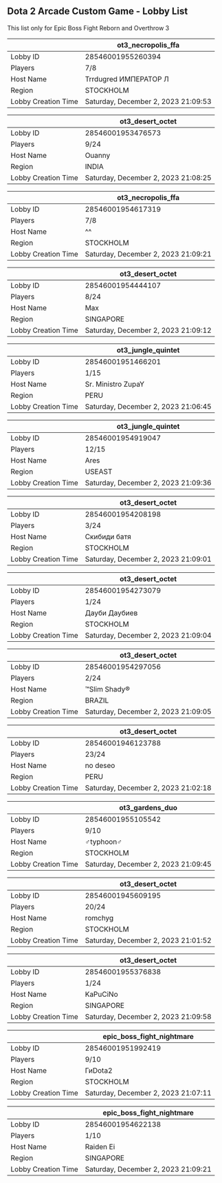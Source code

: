 ## Dota 2 Arcade Custom Game - Lobby List

This list only for Epic Boss Fight Reborn and Overthrow 3

|  | ot3_necropolis_ffa |
| ------ | ------ |
| Lobby ID | 28546001955260394 |
| Players | 7/8 |
| Host Name | Trrdugred ИМПЕРАТОР Л |
| Region | STOCKHOLM |
| Lobby Creation Time | Saturday, December 2, 2023 21:09:53 |


|  | ot3_desert_octet |
| ------ | ------ |
| Lobby ID | 28546001953476573 |
| Players | 9/24 |
| Host Name | Ouanny |
| Region | INDIA |
| Lobby Creation Time | Saturday, December 2, 2023 21:08:25 |


|  | ot3_necropolis_ffa |
| ------ | ------ |
| Lobby ID | 28546001954617319 |
| Players | 7/8 |
| Host Name | ^^ |
| Region | STOCKHOLM |
| Lobby Creation Time | Saturday, December 2, 2023 21:09:21 |


|  | ot3_desert_octet |
| ------ | ------ |
| Lobby ID | 28546001954444107 |
| Players | 8/24 |
| Host Name | Max |
| Region | SINGAPORE |
| Lobby Creation Time | Saturday, December 2, 2023 21:09:12 |


|  | ot3_jungle_quintet |
| ------ | ------ |
| Lobby ID | 28546001951466201 |
| Players | 1/15 |
| Host Name | Sr. Ministro ZupaY |
| Region | PERU |
| Lobby Creation Time | Saturday, December 2, 2023 21:06:45 |


|  | ot3_jungle_quintet |
| ------ | ------ |
| Lobby ID | 28546001954919047 |
| Players | 12/15 |
| Host Name | Ares |
| Region | USEAST |
| Lobby Creation Time | Saturday, December 2, 2023 21:09:36 |


|  | ot3_desert_octet |
| ------ | ------ |
| Lobby ID | 28546001954208198 |
| Players | 3/24 |
| Host Name | Скибиди батя |
| Region | STOCKHOLM |
| Lobby Creation Time | Saturday, December 2, 2023 21:09:01 |


|  | ot3_desert_octet |
| ------ | ------ |
| Lobby ID | 28546001954273079 |
| Players | 1/24 |
| Host Name | Дауби Даубиев |
| Region | STOCKHOLM |
| Lobby Creation Time | Saturday, December 2, 2023 21:09:04 |


|  | ot3_desert_octet |
| ------ | ------ |
| Lobby ID | 28546001954297056 |
| Players | 2/24 |
| Host Name | ™Slim Shady® |
| Region | BRAZIL |
| Lobby Creation Time | Saturday, December 2, 2023 21:09:05 |


|  | ot3_desert_octet |
| ------ | ------ |
| Lobby ID | 28546001946123788 |
| Players | 23/24 |
| Host Name | no deseo |
| Region | PERU |
| Lobby Creation Time | Saturday, December 2, 2023 21:02:18 |


|  | ot3_gardens_duo |
| ------ | ------ |
| Lobby ID | 28546001955105542 |
| Players | 9/10 |
| Host Name | ♂typhoon♂ |
| Region | STOCKHOLM |
| Lobby Creation Time | Saturday, December 2, 2023 21:09:45 |


|  | ot3_desert_octet |
| ------ | ------ |
| Lobby ID | 28546001945609195 |
| Players | 20/24 |
| Host Name | romchyg |
| Region | STOCKHOLM |
| Lobby Creation Time | Saturday, December 2, 2023 21:01:52 |


|  | ot3_desert_octet |
| ------ | ------ |
| Lobby ID | 28546001955376838 |
| Players | 1/24 |
| Host Name | KaPuCiNo |
| Region | SINGAPORE |
| Lobby Creation Time | Saturday, December 2, 2023 21:09:58 |


|  | epic_boss_fight_nightmare |
| ------ | ------ |
| Lobby ID | 28546001951992419 |
| Players | 9/10 |
| Host Name | ГиDota2 |
| Region | STOCKHOLM |
| Lobby Creation Time | Saturday, December 2, 2023 21:07:11 |


|  | epic_boss_fight_nightmare |
| ------ | ------ |
| Lobby ID | 28546001954622138 |
| Players | 1/10 |
| Host Name | Raiden Ei |
| Region | SINGAPORE |
| Lobby Creation Time | Saturday, December 2, 2023 21:09:21 |


